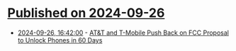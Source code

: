 # [Published on 2024-09-26](index.md)

* [2024-09-26, 16:42:00](https://soylentnews.org/article.pl?sid=24/09/25/1215203&from=rss) - [AT&T and T-Mobile Push Back on FCC Proposal to Unlock Phones in 60 Days](https://soylentnews.org/article.pl?sid=24/09/25/1215203&from=rss)
